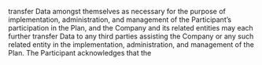 transfer  Data  amongst  themselves  as  necessary  for  the  purpose  of  implementation,  administration,  and
management of the Participant’s participation in the Plan, and the Company and its related entities may
each  further  transfer  Data  to  any  third  parties  assisting  the  Company  or  any  such  related  entity  in  the
implementation,  administration,  and  management  of  the  Plan.    The  Participant  acknowledges  that  the